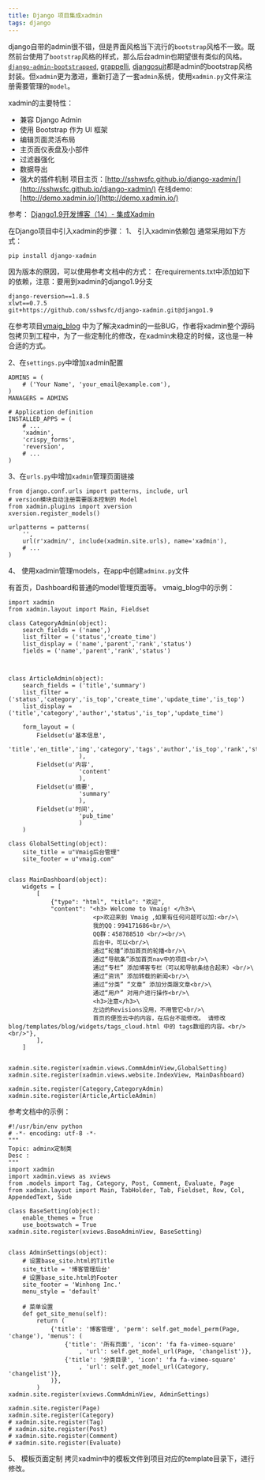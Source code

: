 ```yaml
---
title: Django 项目集成xadmin
tags: django
---
```


django自带的admin很不错，但是界面风格当下流行的`bootstrap`风格不一致。既然前台使用了`bootstrap`风格的样式，那么后台admin也期望很有类似的风格。[`django-admin-bootstrapped`](https://github.com/django-admin-bootstrapped/django-admin-bootstrapped), [grappelli](https://github.com/sehmaschine/django-grappelli), [djangosuit](http://djangosuit.com/)都是admin的bootstrap风格封装。但`xadmin`更为激进，重新打造了一套`admin`系统，使用`xadmin.py`文件来注册需要管理的`model`。

xadmin的主要特性：

* 兼容 Django Admin
* 使用 Bootstrap 作为 UI 框架
* 编辑页面灵活布局
* 主页面仪表盘及小部件
* 过滤器强化
* 数据导出
* 强大的插件机制
项目主页：[http://sshwsfc.github.io/django-xadmin/](http://sshwsfc.github.io/django-xadmin/)
在线demo: [http://demo.xadmin.io/](http://demo.xadmin.io/)

参考： [Django1.9开发博客（14）- 集成Xadmin](http://www.pycoding.com/2015/04/21/simpleblog-14.html)

在Django项目中引入xadmin的步骤：
1、 引入xadmin依赖包
通常采用如下方式：
```
pip install django-xadmin
```
因为版本的原因，可以使用参考文档中的方式： 在requirements.txt中添加如下的依赖，注意：要用到xadmin的django1.9分支
```
django-reversion==1.8.5
xlwt==0.7.5
git+https://github.com/sshwsfc/django-xadmin.git@django1.9
```
在参考项目[vmaig_blog](https://github.com/billvsme/vmaig_blog/tree/xadmin) 中为了解决xadmin的一些BUG，作者将xadmin整个源码包拷贝到工程中，为了一些定制化的修改，在xadmin未稳定的时候，这也是一种合适的方式。

2、在`settings.py`中增加xadmin配置
```
ADMINS = (
    # ('Your Name', 'your_email@example.com'),
)
MANAGERS = ADMINS

# Application definition
INSTALLED_APPS = (
    # ...
    'xadmin',
    'crispy_forms',
    'reversion',
    # ...
)
```
3、在`urls.py`中增加`xadmin`管理页面链接
```
from django.conf.urls import patterns, include, url
# version模块自动注册需要版本控制的 Model
from xadmin.plugins import xversion
xversion.register_models()

urlpatterns = patterns(
    '',
    url(r'xadmin/', include(xadmin.site.urls), name='xadmin'),
    # ...
)
```

4、 使用xadmin管理models，在app中创建`adminx.py`文件

有首页，Dashboard和普通的model管理页面等。
vmaig_blog中的示例：
```
import xadmin
from xadmin.layout import Main, Fieldset

class CategoryAdmin(object):
    search_fields = ('name',)
    list_filter = ('status','create_time')
    list_display = ('name','parent','rank','status')
    fields = ('name','parent','rank','status')



class ArticleAdmin(object):
    search_fields = ('title','summary')
    list_filter = ('status','category','is_top','create_time','update_time','is_top')
    list_display = ('title','category','author','status','is_top','update_time')

    form_layout = (
        Fieldset(u'基本信息',
                    'title','en_title','img','category','tags','author','is_top','rank','status'
                    ),
        Fieldset(u'内容',
                    'content'
                    ),
        Fieldset(u'摘要',
                    'summary'
                    ),
        Fieldset(u'时间',
                    'pub_time'
                    )
    )
    
class GlobalSetting(object):
    site_title = u"Vmaig后台管理"
    site_footer = u"vmaig.com"


class MainDashboard(object):
    widgets = [
        [
            {"type": "html", "title": "欢迎",
            "content": "<h3> Welcome to Vmaig! </h3>\
                        <p>欢迎来到 Vmaig ,如果有任何问题可以加:<br/>\
                        我的QQ：994171686<br/>\
                        QQ群：458788510 <br/><br/>\
                        后台中，可以<br/>\
                        通过“轮播”添加首页的轮播<br/>\
                        通过“导航条”添加首页nav中的项目<br/>\
                        通过“专栏” 添加博客专栏（可以和导航条结合起来）<br/>\
                        通过“资讯” 添加转载的新闻<br/>\
                        通过“分类” “文章” 添加分类跟文章<br/>\
                        通过“用户” 对用户进行操作<br/>\
                        <h3>注意</h3>\
                        左边的Revisions没用，不用管它<br/>\
                        首页的便签云中的内容，在后台不能修改。 请修改 blog/templates/blog/widgets/tags_cloud.html 中的 tags数组的内容。<br/><br/>"},
        ],
    ]


xadmin.site.register(xadmin.views.CommAdminView,GlobalSetting)
xadmin.site.register(xadmin.views.website.IndexView, MainDashboard)

xadmin.site.register(Category,CategoryAdmin)
xadmin.site.register(Article,ArticleAdmin)
```
参考文档中的示例：
```
#!/usr/bin/env python
# -*- encoding: utf-8 -*-
"""
Topic: adminx定制类
Desc :
"""
import xadmin
import xadmin.views as xviews
from .models import Tag, Category, Post, Comment, Evaluate, Page
from xadmin.layout import Main, TabHolder, Tab, Fieldset, Row, Col, AppendedText, Side

class BaseSetting(object):
    enable_themes = True
    use_bootswatch = True
xadmin.site.register(xviews.BaseAdminView, BaseSetting)


class AdminSettings(object):
    # 设置base_site.html的Title
    site_title = '博客管理后台'
    # 设置base_site.html的Footer
    site_footer = 'Winhong Inc.'
    menu_style = 'default'

    # 菜单设置
    def get_site_menu(self):
        return (
            {'title': '博客管理', 'perm': self.get_model_perm(Page, 'change'), 'menus': (
                {'title': '所有页面', 'icon': 'fa fa-vimeo-square'
                    , 'url': self.get_model_url(Page, 'changelist')},
                {'title': '分类目录', 'icon': 'fa fa-vimeo-square'
                    , 'url': self.get_model_url(Category, 'changelist')},
            )},
        )
xadmin.site.register(xviews.CommAdminView, AdminSettings)

xadmin.site.register(Page)
xadmin.site.register(Category)
# xadmin.site.register(Tag)
# xadmin.site.register(Post)
# xadmin.site.register(Comment)
# xadmin.site.register(Evaluate)
```

5、 模板页面定制
拷贝xadmin中的模板文件到项目对应的template目录下，进行修改。



